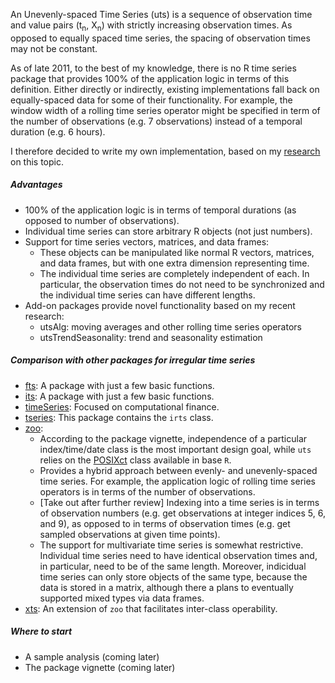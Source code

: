 An Unevenly-spaced Time Series (uts) is a sequence of observation time and value pairs (t<sub>n</sub>, X<sub>n</sub>) with strictly increasing observation times. As opposed to equally spaced time series, the spacing of observation times may not be constant.

As of late 2011, to the best of my knowledge, there is no R time series package that provides 100% of the application logic in terms of this definition. Either directly or indirectly, existing implementations fall back on equally-spaced data for some of their functionality. For example, the window width of a rolling time series operator might be specified in term of the number of observations (e.g. 7 observations) instead of a temporal duration (e.g. 6 hours).

I therefore decided to write my own implementation, based on my [research](http://www.eckner.com/research.html) on this topic.

##### Advantages

* 100% of the application logic is in terms of temporal durations (as opposed to number of observations).
* Individual time series can store arbitrary R objects (not just numbers).
* Support for time series vectors, matrices, and data frames:
  * These objects can be manipulated like normal R vectors, matrices, and data frames, but with one extra dimension representing time.
  * The individual time series are completely independent of each. In particular, the observation times do not need to be synchronized and the individual time series can have different lengths.
* Add-on packages provide novel functionality based on my recent research:
  * utsAlg: moving averages and other rolling time series operators
  * utsTrendSeasonality: trend and seasonality estimation

##### Comparison with other packages for irregular time series

* [fts](http://cran.r-project.org/web/packages/fts/index.html): A package with just a few basic functions.
* [its](http://cran.r-project.org/web/packages/its/index.html): A package with just a few basic functions.
* [timeSeries](http://cran.r-project.org/web/packages/timeSeries/index.html): Focused on computational finance.
* [tseries](http://cran.r-project.org/web/packages/tseries/index.html): This package contains the `irts` class.
* [zoo](http://cran.r-project.org/web/packages/zoo/index.html):
  * According to the package vignette, independence of a particular index/time/date class is the most important design goal, while `uts` relies on the [POSIXct](https://stat.ethz.ch/R-manual/R-devel/library/base/html/DateTimeClasses.html) class available in base `R`.
  * Provides a hybrid approach between evenly- and unevenly-spaced time series. For example, the application logic of rolling time series operators is in terms of the number of observations.
  * [Take out after further review] Indexing into a time series is in terms of observation numbers (e.g. get observations at integer indices 5, 6, and 9), as opposed to in terms of observation times (e.g. get sampled observations at given time points).
  * The support for multivariate time series is somewhat restrictive. Individual time series need to have identical observation times and, in particular, need to be of the same length. Moreover, indicidual time series can only store objects of the same type, because the data is stored in a matrix, although there a plans to eventually supported mixed types via data frames.
* [xts](http://cran.r-project.org/web/packages/xts/index.html): An extension of `zoo` that facilitates inter-class operability.


##### Where to start

* A sample analysis (coming later)
* The package vignette (coming later)
